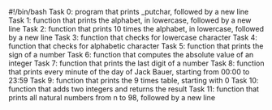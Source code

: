 #!/bin/bash
Task 0: program that prints _putchar, followed by a new line
Task 1:  function that prints the alphabet, in lowercase, followed by a new line
Task 2: function that prints 10 times the alphabet, in lowercase, followed by a new line
Task 3:  function that checks for lowercase character
Task 4: function that checks for alphabetic character
Task 5: function that prints the sign of a number
Task 6: function that computes the absolute value of an integer
Task 7: function that prints the last digit of a number
Task 8: function that prints every minute of the day of Jack Bauer, starting from 00:00 to 23:59
Task 9: function that prints the 9 times table, starting with 0
Task 10: function that adds two integers and returns the result
Task 11: function that prints all natural numbers from n to 98, followed by a new line

